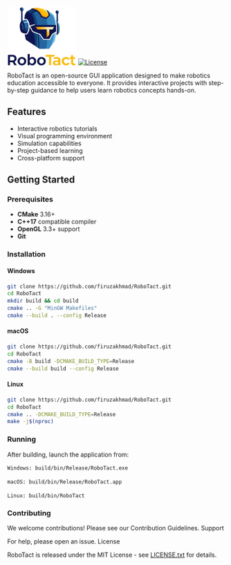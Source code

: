<p>
  <img src="https://github.com/firuzakhmad/RoboTact/blob/main/assets/images/RoboTact_Logo.png" alt="RoboTact Logo" width="160" style="vertical-align: bottom;"/>
  <a href="LICENSE">
    <img src="https://img.shields.io/badge/License-MIT-blue.svg" alt="License" style="vertical-align: bottom;"/>
  </a>
</p>

RoboTact is an open-source GUI application designed to make robotics education accessible to everyone. It provides interactive projects with step-by-step guidance to help users learn robotics concepts hands-on.


## Features
- Interactive robotics tutorials
- Visual programming environment
- Simulation capabilities
- Project-based learning
- Cross-platform support

## Getting Started

### Prerequisites
- **CMake** 3.16+
- **C++17** compatible compiler
- **OpenGL** 3.3+ support
- **Git**

### Installation

#### Windows
```bash
git clone https://github.com/firuzakhmad/RoboTact.git
cd RoboTact
mkdir build && cd build
cmake .. -G "MinGW Makefiles"
cmake --build . --config Release
```

#### macOS
```bash
git clone https://github.com/firuzakhmad/RoboTact.git
cd RoboTact
cmake -B build -DCMAKE_BUILD_TYPE=Release
cmake --build build --config Release
```

#### Linux
```bash
git clone https://github.com/firuzakhmad/RoboTact.git
cd RoboTact
cmake .. -DCMAKE_BUILD_TYPE=Release
make -j$(nproc)
```


### Running
After building, launch the application from:

    Windows: build/bin/Release/RoboTact.exe

    macOS: build/bin/Release/RoboTact.app

    Linux: build/bin/RoboTact


### Contributing
We welcome contributions! Please see our Contribution Guidelines.
Support

For help, please open an issue.
License

RoboTact is released under the MIT License - see [LICENSE.txt](LICENSE.txt) for details.
